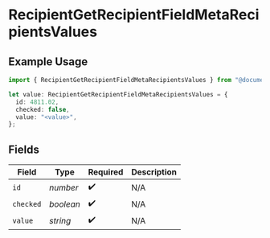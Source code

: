 # RecipientGetRecipientFieldMetaRecipientsValues

## Example Usage

```typescript
import { RecipientGetRecipientFieldMetaRecipientsValues } from "@documenso/sdk-typescript/models/operations";

let value: RecipientGetRecipientFieldMetaRecipientsValues = {
  id: 4811.02,
  checked: false,
  value: "<value>",
};
```

## Fields

| Field              | Type               | Required           | Description        |
| ------------------ | ------------------ | ------------------ | ------------------ |
| `id`               | *number*           | :heavy_check_mark: | N/A                |
| `checked`          | *boolean*          | :heavy_check_mark: | N/A                |
| `value`            | *string*           | :heavy_check_mark: | N/A                |
